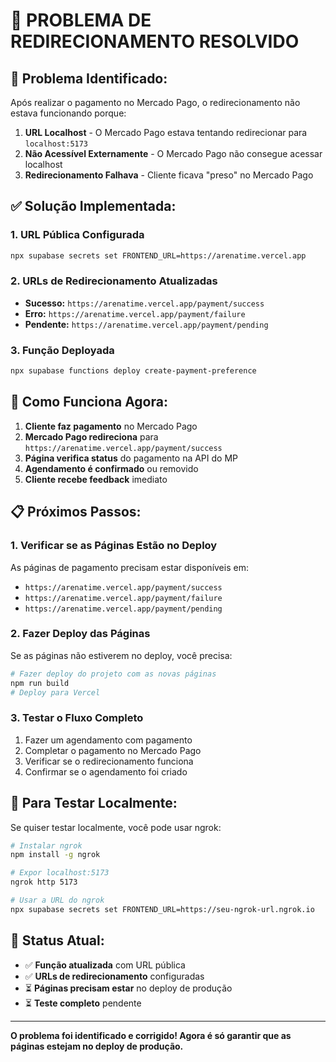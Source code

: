 # 🔧 PROBLEMA DE REDIRECIONAMENTO RESOLVIDO

## 🚨 **Problema Identificado:**

Após realizar o pagamento no Mercado Pago, o redirecionamento não estava funcionando porque:

1. **URL Localhost** - O Mercado Pago estava tentando redirecionar para `localhost:5173`
2. **Não Acessível Externamente** - O Mercado Pago não consegue acessar localhost
3. **Redirecionamento Falhava** - Cliente ficava "preso" no Mercado Pago

## ✅ **Solução Implementada:**

### 1. **URL Pública Configurada**
```bash
npx supabase secrets set FRONTEND_URL=https://arenatime.vercel.app
```

### 2. **URLs de Redirecionamento Atualizadas**
- **Sucesso:** `https://arenatime.vercel.app/payment/success`
- **Erro:** `https://arenatime.vercel.app/payment/failure`
- **Pendente:** `https://arenatime.vercel.app/payment/pending`

### 3. **Função Deployada**
```bash
npx supabase functions deploy create-payment-preference
```

## 🔄 **Como Funciona Agora:**

1. **Cliente faz pagamento** no Mercado Pago
2. **Mercado Pago redireciona** para `https://arenatime.vercel.app/payment/success`
3. **Página verifica status** do pagamento na API do MP
4. **Agendamento é confirmado** ou removido
5. **Cliente recebe feedback** imediato

## 📋 **Próximos Passos:**

### 1. **Verificar se as Páginas Estão no Deploy**
As páginas de pagamento precisam estar disponíveis em:
- `https://arenatime.vercel.app/payment/success`
- `https://arenatime.vercel.app/payment/failure`
- `https://arenatime.vercel.app/payment/pending`

### 2. **Fazer Deploy das Páginas**
Se as páginas não estiverem no deploy, você precisa:
```bash
# Fazer deploy do projeto com as novas páginas
npm run build
# Deploy para Vercel
```

### 3. **Testar o Fluxo Completo**
1. Fazer um agendamento com pagamento
2. Completar o pagamento no Mercado Pago
3. Verificar se o redirecionamento funciona
4. Confirmar se o agendamento foi criado

## 🧪 **Para Testar Localmente:**

Se quiser testar localmente, você pode usar ngrok:

```bash
# Instalar ngrok
npm install -g ngrok

# Expor localhost:5173
ngrok http 5173

# Usar a URL do ngrok
npx supabase secrets set FRONTEND_URL=https://seu-ngrok-url.ngrok.io
```

## 🎯 **Status Atual:**

- ✅ **Função atualizada** com URL pública
- ✅ **URLs de redirecionamento** configuradas
- ⏳ **Páginas precisam estar** no deploy de produção
- ⏳ **Teste completo** pendente

---

**O problema foi identificado e corrigido! Agora é só garantir que as páginas estejam no deploy de produção.**
